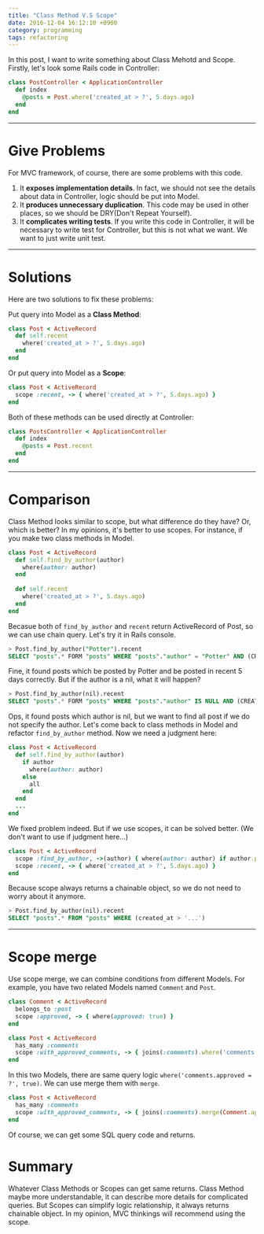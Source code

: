 ```yaml
---
title: "Class Method V.S Scope"
date: 2016-12-04 16:12:10 +0900
category: programming
tags: refactoring
---
```


In this post, I want to write something about Class Mehotd and Scope. Firstly, let's look some Rails code in Controller:

```ruby
class PostController < ApplicationController
  def index
    @posts = Post.where('created_at > ?', 5.days.ago)
  end
end
```

-------

# Give Problems

For MVC framework, of course, there are some problems with this code.

1. It **exposes implementation details**. In fact, we should not see the details about data in Controller, logic should be put into Model.
2. It **produces unnecessary duplication**. This code may be used in other places, so we should be DRY(Don't Repeat Yourself).
3. It **complicates writing tests**. If you write this code in Controller, it will be necessary to write test for Controller, but this is not what we want. We want to just write unit test.

-------

# Solutions

Here are two solutions to fix these problems:

Put query into Model as a **Class Method**:

```ruby
class Post < ActiveRecord
  def self.recent
    where('created_at > ?', 5.days.ago)
  end
end
```

Or put query into Model as a **Scope**:

```ruby
class Post < ActiveRecord
  scope :recent, -> { where('created_at > ?', 5.days.ago) }
end
```
Both of these methods can be used directly at Controller:

``` ruby
class PostsController < ApplicationController
  def index
    @posts = Post.recent
  end
end
```

------

# Comparison

Class Method looks similar to scope, but what difference do they have? Or, which is better? In my opinions, it's better to use scopes.
For instance, if you make two class methods in Model.

``` ruby
class Post < ActiveRecord
  def self.find_by_author(author)
    where(author: author)
  end
  
  def self.recent
    where('created_at > ?', 5.days.ago)
  end
end
```

Becasue both of `find_by_author` and `recent` return ActiveRecord of Post, so we can use chain query. Let's try it in Rails console.

``` sql
> Post.find_by_author("Potter").recent
SELECT "posts".* FORM "posts" WHERE "posts"."author" = "Potter" AND (CREATED_AT > '...')
```
Fine, it found posts which be posted by Potter and be posted in recent 5 days correctly. But if the author is a nil, what it will happen?

``` sql
> Post.find_by_author(nil).recent
SELECT "posts".* FORM "posts" WHERE "posts"."author" IS NULL AND (CREATED_AT > '...')
```

Ops, it found posts which author is nil, but we want to find all post if we do not specify the author. Let's come back to class methods in Model and refactor `find_by_author` method. Now we need a judgment here:

``` ruby
class Post < ActiveRecord
  def self.find_by_author(author)
    if author
      where(author: author)
    else
      all
    end
  end
  ...
end
```

We fixed problem indeed. But if we use scopes, it can be solved better. (We don't want to use if judgment here...)

``` ruby
class Post < ActiveRecord
  scope :find_by_author, ->(author) { where(author: author) if author.present? }
  scope :recent, -> { where('created_at > ?', 5.days.ago) }
end
```

Because scope always returns a chainable object, so we do not need to worry about it anymore.

``` sql
> Post.find_by_author(nil).recent
SELECT "posts".* FROM "posts" WHERE (created_at > '...')
```

-------

# Scope merge

Use scope merge, we can combine conditions from different Models. For example, you have two related Models named `Comment` and `Post`.

``` ruby
class Comment < ActiveRecord
  belongs_to :post
  scope :approved, -> { where(approved: true) }
end

class Post < ActiveRecord
  has_many :comments
  scope :with_approved_comments, -> { joins(:comments).where('comments.approved = ?', true) }
end
```

In this two Models, there are same query logic `where('comments.approved = ?', true)`. We can use merge them with `merge`.

``` ruby
class Post < ActiveRecord
  has_many :comments
  scope :with_approved_comments, -> { joins(:comments).merge(Comment.approved) }
end
```
Of course, we can get some SQL query code and returns.

# Summary

Whatever Class Methods or Scopes can get same returns. Class Method maybe more understandable, it can describe more details for complicated queries. But Scopes can simplify logic relationship, it always returns chainable object. In my opinion, MVC thinkings will recommend using the scope.
